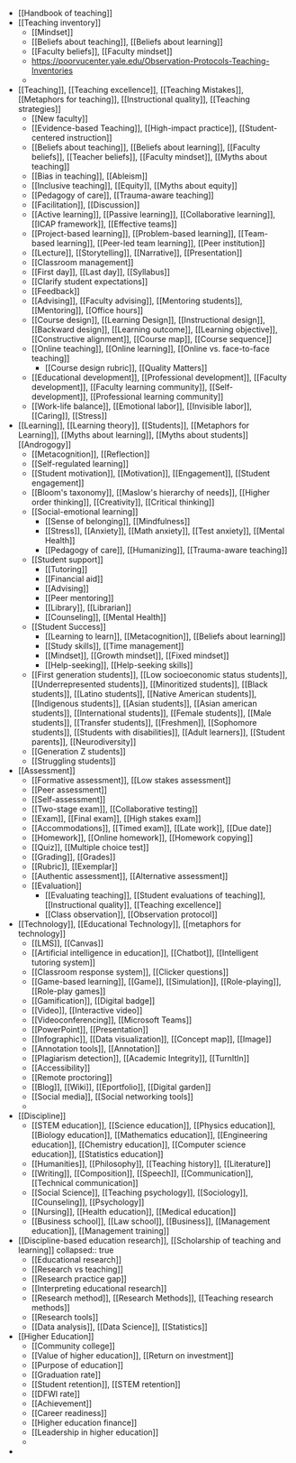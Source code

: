 - [[Handbook of teaching]]
- [[Teaching inventory]]
	- [[Mindset]]
	- [[Beliefs about teaching]], [[Beliefs about learning]]
	- [[Faculty beliefs]], [[Faculty mindset]]
	- https://poorvucenter.yale.edu/Observation-Protocols-Teaching-Inventories
	-
- [[Teaching]], [[Teaching excellence]], [[Teaching Mistakes]], [[Metaphors for teaching]], [[Instructional quality]], [[Teaching strategies]]
	- [[New faculty]]
	- [[Evidence-based Teaching]], [[High-impact practice]], [[Student-centered instruction]]
	- [[Beliefs about teaching]], [[Beliefs about learning]], [[Faculty beliefs]], [[Teacher beliefs]], [[Faculty mindset]], [[Myths about teaching]]
	- [[Bias in teaching]], [[Ableism]]
	- [[Inclusive teaching]], [[Equity]], [[Myths about equity]]
	- [[Pedagogy of care]], [[Trauma-aware teaching]]
	- [[Facilitation]], [[Discussion]]
	- [[Active learning]], [[Passive learning]], [[Collaborative learning]], [[ICAP framework]], [[Effective teams]]
	- [[Project-based learning]], [[Problem-based learning]], [[Team-based learning]], [[Peer-led team learning]], [[Peer institution]]
	- [[Lecture]], [[Storytelling]], [[Narrative]], [[Presentation]]
	- [[Classroom management]]
	- [[First day]], [[Last day]], [[Syllabus]]
	- [[Clarify student expectations]]
	- [[Feedback]]
	- [[Advising]], [[Faculty advising]], [[Mentoring students]], [[Mentoring]], [[Office hours]]
	- [[Course design]], [[Learning Design]], [[Instructional design]], [[Backward design]], [[Learning outcome]], [[Learning objective]], [[Constructive alignment]], [[Course map]], [[Course sequence]]
	- [[Online teaching]], [[Online learning]], [[Online vs. face-to-face teaching]]
		- [[Course design rubric]], [[Quality Matters]]
	- [[Educational development]], [[Professional development]], [[Faculty development]], [[Faculty learning community]], [[Self-development]], [[Professional learning community]]
	- [[Work-life balance]], [[Emotional labor]], [[Invisible labor]], [[Caring]], [[Stress]]
- [[Learning]], [[Learning theory]], [[Students]], [[Metaphors for Learning]], [[Myths about learning]], [[Myths about students]] [[Androgogy]]
	- [[Metacognition]], [[Reflection]]
	- [[Self-regulated learning]]
	- [[Student motivation]], [[Motivation]], [[Engagement]], [[Student engagement]]
	- [[Bloom's taxonomy]], [[Maslow's hierarchy of needs]], [[Higher order thinking]], [[Creativity]], [[Critical thinking]]
	- [[Social-emotional learning]]
		- [[Sense of belonging]], [[Mindfulness]]
		- [[Stress]], [[Anxiety]], [[Math anxiety]], [[Test anxiety]], [[Mental Health]]
		- [[Pedagogy of care]], [[Humanizing]], [[Trauma-aware teaching]]
	- [[Student support]]
		- [[Tutoring]]
		- [[Financial aid]]
		- [[Advising]]
		- [[Peer mentoring]]
		- [[Library]], [[Librarian]]
		- [[Counseling]], [[Mental Health]]
	- [[Student Success]]
		- [[Learning to learn]], [[Metacognition]], [[Beliefs about learning]]
		- [[Study skills]], [[Time management]]
		- [[Mindset]], [[Growth mindset]], [[Fixed mindset]]
		- [[Help-seeking]], [[Help-seeking skills]]
	- [[First generation students]], [[Low socioeconomic status students]], [[Underrepresented students]], [[Minoritized students]], [[Black students]], [[Latino students]], [[Native American students]], [[Indigenous students]], [[Asian students]], [[Asian american students]], [[International students]], [[Female students]], [[Male students]], [[Transfer students]], [[Freshmen]], [[Sophomore students]], [[Students with disabilities]], [[Adult learners]], [[Student parents]], [[Neurodiversity]]
	- [[Generation Z students]]
	- [[Struggling students]]
- [[Assessment]]
	- [[Formative assessment]], [[Low stakes assessment]]
	- [[Peer assessment]]
	- [[Self-assessment]]
	- [[Two-stage exam]], [[Collaborative testing]]
	- [[Exam]], [[Final exam]], [[High stakes exam]]
	- [[Accommodations]], [[Timed exam]], [[Late work]], [[Due date]]
	- [[Homework]], [[Online homework]], [[Homework copying]]
	- [[Quiz]], [[Multiple choice test]]
	- [[Grading]], [[Grades]]
	- [[Rubric]], [[Exemplar]]
	- [[Authentic assessment]], [[Alternative assessment]]
	- [[Evaluation]]
		- [[Evaluating teaching]], [[Student evaluations of teaching]], [[Instructional quality]], [[Teaching excellence]]
		- [[Class observation]], [[Observation protocol]]
- [[Technology]], [[Educational Technology]], [[metaphors for technology]]
	- [[LMS]], [[Canvas]]
	- [[Artificial intelligence in education]], [[Chatbot]], [[Intelligent tutoring system]]
	- [[Classroom response system]], [[Clicker questions]]
	- [[Game-based learning]], [[Game]], [[Simulation]], [[Role-playing]], [[Role-play games]]
	- [[Gamification]], [[Digital badge]]
	- [[Video]], [[Interactive video]]
	- [[Videoconferencing]], [[Microsoft Teams]]
	- [[PowerPoint]], [[Presentation]]
	- [[Infographic]], [[Data visualization]], [[Concept map]], [[Image]]
	- [[Annotation tools]], [[Annotation]]
	- [[Plagiarism detection]], [[Academic Integrity]], [[TurnItIn]]
	- [[Accessibility]]
	- [[Remote proctoring]]
	- [[Blog]], [[Wiki]], [[Eportfolio]], [[Digital garden]]
	- [[Social media]], [[Social networking tools]]
	-
- [[Discipline]]
	- [[STEM education]], [[Science education]], [[Physics education]], [[Biology education]], [[Mathematics education]], [[Engineering education]], [[Chemistry education]], [[Computer science education]], [[Statistics education]]
	- [[Humanities]], [[Philosophy]], [[Teaching history]], [[Literature]]
	- [[Writing]], [[Composition]], [[Speech]], [[Communication]], [[Technical communication]]
	- [[Social Science]], [[Teaching psychology]], [[Sociology]], [[Counseling]], [[Psychology]]
	- [[Nursing]], [[Health education]], [[Medical education]]
	- [[Business school]], [[Law school]], [[Business]], [[Management education]], [[Management training]]
- [[Discipline-based education research]], [[Scholarship of teaching and learning]]
  collapsed:: true
	- [[Educational research]]
	- [[Research vs teaching]]
	- [[Research practice gap]]
	- [[Interpreting educational research]]
	- [[Research method]], [[Research Methods]], [[Teaching research methods]]
	- [[Research tools]]
	- [[Data analysis]], [[Data Science]], [[Statistics]]
- [[Higher Education]]
	- [[Community college]]
	- [[Value of higher education]], [[Return on investment]]
	- [[Purpose of education]]
	- [[Graduation rate]]
	- [[Student retention]], [[STEM retention]]
	- [[DFWI rate]]
	- [[Achievement]]
	- [[Career readiness]]
	- [[Higher education finance]]
	- [[Leadership in higher education]]
	-
-